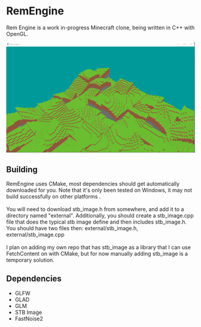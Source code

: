 # RemEngine
Rem Engine is a work in-progress Minecraft clone, being written in C++ with OpenGL.

![Screenshot of Rem Engine](remEngineScreenshot.png "Screenshot of Rem Engine")

## Building
RemEngine uses CMake, most dependencies should get automatically downloaded for you. Note that it's only been tested
on Windows, it may not build successfully on other platforms .
<br><br>
You will need to download stb_image.h from somewhere, and add it to a directory named "external". 
Additionally, you should create a stb_image.cpp file that does the typical stb image define and then includes stb_image.h. You should have two files 
then: external/stb_image.h, external/stb_image.cpp
<br><br>
I plan on adding my own repo that has stb_image as a library that I can use FetchContent on with CMake, but for
now manually adding stb_image is a temporary solution.

## Dependencies
- GLFW
- GLAD
- GLM
- STB Image
- FastNoise2
